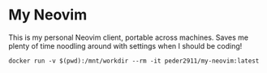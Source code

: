
# My Neovim

This is my personal Neovim client, portable across machines. Saves me plenty of
time noodling around with settings when I should be coding!

```
docker run -v $(pwd):/mnt/workdir --rm -it peder2911/my-neovim:latest
```
